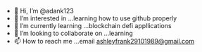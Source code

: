 - 👋 Hi, I’m @adank123
- 👀 I’m interested in ...learning how to use github properly
- 🌱 I’m currently learning ...blockchain defi appllications
- 💞️ I’m looking to collaborate on ...learning
- 📫 How to reach me ...email ashleyfrank29101989@gmail.com

<!---
adank123/adank123 is a ✨ special ✨ repository because its `README.md` (this file) appears on your GitHub profile.
You can click the Preview link to take a look at your changes.
--->
